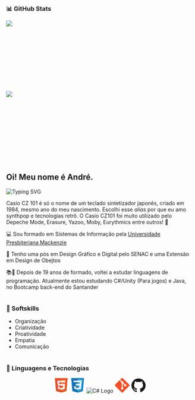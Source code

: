 ### 📊 GitHub Stats

<div style="display: flex; flex-direction: column; gap: 10px;">
  <img height="180em" src="https://github-readme-stats-eight-theta.vercel.app/api/top-langs/?username=CasioCZ101&layout=compact&langs_count=8&theme=tokyonight&include_all_commits=true"/>
  <img height="180em" src="https://github-readme-stats-eight-theta.vercel.app/api?username=CasioCZ101&show_icons=true&theme=tokyonight&include_all_commits=true&count_private=true"/>      
</div>

#

## Oi! Meu nome é André. 

![Typing SVG](https://readme-typing-svg.demolab.com?font=Fira+Code&pause=1000&color=FFFFFF&left=true&vCenter=true&width=435&lines=Bem-vindo(a)+ao+meu+perfil)

Casio CZ 101 é só o nome de um teclado sintetizador japonês, criado em 1984, mesmo ano do meu nascimento. Escolhi esse *alias* por que eu amo synthpop e tecnologias retrô. O Casio CZ101 foi muito utilizado pelo Depeche Mode, Erasure, Yazoo, Moby, Eurythmics entre outros! 👋

<div>
  <p>💻 Sou formado em Sistemas de Informação pela <a href="https://www.mackenzie.br/graduacao/sao-paulo-higienopolis/sistemas-de-informacao">Universidade Presbiteriana Mackenzie</a></p>
  <p>🎨 Tenho uma pós em Design Gráfico e Digital pelo SENAC e uma Extensão em Design de Obejtos </p>
  <p>📚📖 Depois de 19 anos de formado, voltei a estudar linguagens de programação. Atualmente estou estudando C#/Unity (Para jogos) e Java, no Bootcamp back-end do Santander </p>  
</div>

#

### 🧠 Softskills
- Organização
- Criatividade
- Proatividade
- Empatia
- Comunicação

#

### 🚀 Linguagens e Tecnologias

<p align="center">
  <img alt="HTML5" height="40" width="40" src="https://raw.githubusercontent.com/devicons/devicon/master/icons/html5/html5-original.svg">
  <img alt="CSS3" height="40" width="40" src="https://raw.githubusercontent.com/devicons/devicon/master/icons/css3/css3-original.svg">
  <img alt="C# Logo" height="40" width="40" src="https://camo.githubusercontent.com/d062d59fe5df3044548f176c99f52d6866ac70eea1104374c59b75cbdd2e98e5/68747470733a2f2f646576656c6f7065722e6665646f726170726f6a6563742e6f72672f7374617469632f6c6f676f2f6373686172702e706e67"> 
  <img alt="Git" height="40" width="40" src="https://raw.githubusercontent.com/devicons/devicon/master/icons/git/git-original.svg">
  <img alt="GitHub" height="40" width="40" src="https://raw.githubusercontent.com/devicons/devicon/master/icons/github/github-original.svg">
</p>




#




